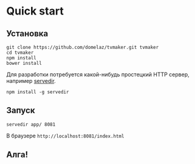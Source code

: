 # Quick start

## Установка

```
git clone https://github.com/domelaz/tvmaker.git tvmaker
cd tvmaker
npm install
bower install
```

Для разработки потребуется какой-нибудь простецкий HTTP сервер, например [servedir](https://github.com/remy/servedir).

```
npm install -g servedir
```

## Запуск 

```
servedir app/ 8081
```
В браузере `http://localhost:8081/index.html`

## Алга!
